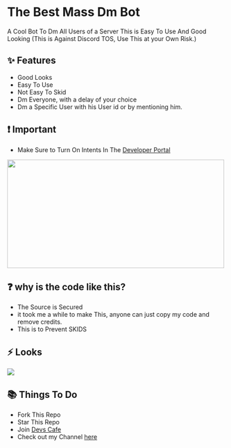 # The Best Mass Dm Bot
A Cool Bot To Dm All Users of a Server
This is Easy To Use And Good Looking (This is Against Discord TOS, Use This at your Own Risk.)

## ✨ Features
 - Good Looks
 - Easy To Use
 - Not Easy To Skid
 - Dm Everyone, with a delay of your choice
 - Dm a Specific User with his User id or by mentioning him.

## ❗ Important
- Make Sure to Turn On Intents In The [Developer Portal](https://discord.com/developers/applications)
<img src="https://images-ext-1.discordapp.net/external/UNV1ieXT42I56-xaYvRKBu7nCqm2qx3eOVjf7BuQtd4/http/shadow.with-your.mom/r/krzu4a1eu9a.png?width=982&height=479" width="500" height="250" />

## ❓ why is the code like this?
- The Source is Secured
- it took me a while to make This, anyone can just copy my code and remove credits.
- This is to Prevent SKIDS


## ⚡ Looks
<img src="https://images-ext-1.discordapp.net/external/6CRqrM2G0wd77x5vouw7X130dZ_0gNk1fmYj5vSZleY/http/shadow.with-your.mom/r/ksaezle3j9a.png?width=800&height=442"/>

## 📚 Things To Do
- Fork This Repo
- Star This Repo
- Join [Devs Cafe](https://discord.gg/devscafe)
- Check out my Channel [here](https://youtube.com/shadowcodes)
